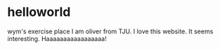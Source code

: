 # helloworld
wym's exercise place 
I am oliver from TJU. I love this website. It seems interesting. Haaaaaaaaaaaaaaaaa!
